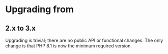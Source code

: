 # Upgrading from

## 2.x to 3.x

Upgrading is trivial; there are no public API or functional changes. The only
change is that PHP 8.1 is now the minimum required version.
